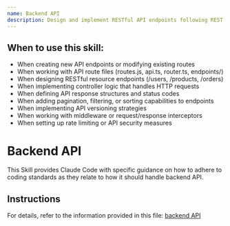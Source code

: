 ```yaml
---
name: Backend API
description: Design and implement RESTful API endpoints following REST principles with appropriate HTTP methods, status codes, and resource-based URLs. Use this skill when creating or modifying API routes, controllers, or endpoint handlers. When designing web service interfaces and ensuring consistent API patterns across your application. When implementing pagination, filtering, sorting via query parameters. When handling API responses and error codes. When working with files like routes.js, api.ts, controllers/, endpoints/, or any files that define HTTP request handlers.
---
```


## When to use this skill:

- When creating new API endpoints or modifying existing routes
- When working with API route files (routes.js, api.ts, router.ts, endpoints/)
- When designing RESTful resource endpoints (/users, /products, /orders)
- When implementing controller logic that handles HTTP requests
- When defining API response structures and status codes
- When adding pagination, filtering, or sorting capabilities to endpoints
- When implementing API versioning strategies
- When working with middleware or request/response interceptors
- When setting up rate limiting or API security measures

# Backend API

This Skill provides Claude Code with specific guidance on how to adhere to coding standards as they relate to how it should handle backend API.

## Instructions

For details, refer to the information provided in this file:
[backend API](../../../agent-os/standards/backend/api.md)
